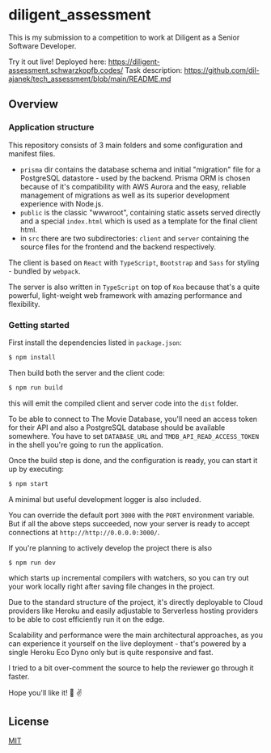 # diligent_assessment

This is my submission to a competition to work at Diligent as a Senior Software Developer.

Try it out live! Deployed here: https://diligent-assessment.schwarzkopfb.codes/
Task description: https://github.com/dil-ajanek/tech_assessment/blob/main/README.md

## Overview

### Application structure

This repository consists of 3 main folders and some configuration and manifest files.

- `prisma` dir contains the database schema and initial "migration" file for a PostgreSQL datastore - used by the backend. Prisma ORM is chosen because of it's compatibility with AWS Aurora and the easy, reliable
  management of migrations as well as its superior development experience with Node.js.
- `public` is the classic "wwwroot", containing static assets served directly and a special `index.html` which is used as a template for the final client html.
- in `src` there are two subdirectories: `client` and `server` containing the source files for the frontend
  and the backend respectively.

The client is based on `React` with `TypeScript`, `Bootstrap` and `Sass` for styling - bundled by `webpack`.

The server is also written in `TypeScript` on top of `Koa` because that's a quite powerful, light-weight
web framework with amazing performance and flexibility.

### Getting started

First install the dependencies listed in `package.json`:

```sh
$ npm install
```

Then build both the server and the client code:

```sh
$ npm run build
```

this will emit the compiled client and server code into the `dist` folder.

To be able to connect to The Movie Database, you'll need an access token for their API
and also a PostgreSQL database should be available somewhere.
You have to set `DATABASE_URL` and `TMDB_API_READ_ACCESS_TOKEN` in the shell you're going to
run the application.

Once the build step is done, and the configuration is ready, you can start it up by executing:

```sh
$ npm start
```

A minimal but useful development logger is also included.

You can override the default port `3000` with the `PORT` environment variable. But if all the above steps
succeeded, now your server is ready to accept connections at `http://http://0.0.0.0:3000/`.

If you're planning to actively develop the project there is also

```sh
$ npm run dev
```

which starts up incremental compilers with watchers, so you can try out your work locally right after
saving file changes in the project.

Due to the standard structure of the project, it's directly deployable to Cloud providers like Heroku and easily adjustable to Serverless hosting providers to be able to cost efficiently run it on the edge.

Scalability and performance were the main architectural approaches, as you can experience it yourself on the live deployment - that's powered by a single Heroku Eco Dyno only but is quite responsive and fast.

I tried to a bit over-comment the source to help the reviewer go through it faster.

Hope you'll like it! 🤞 ✌️

## License

[MIT](/LICENSE)
